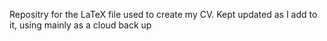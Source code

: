 Repositry for the LaTeX file used to create my CV. Kept updated as I add to it, using mainly as a cloud back up
